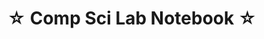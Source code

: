---
layout: schedule
title: ☆ Comp Sci Lab Notebook ☆
description: (timebox)
units: "1,2,3,4"
course: compsci
---